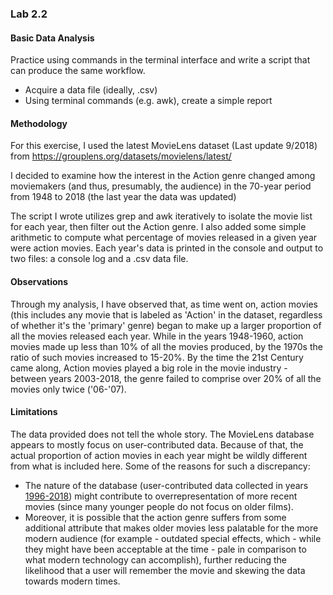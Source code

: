 ### Lab 2.2

#### Basic Data Analysis


Practice using commands in the terminal interface and write a script that can produce the same workflow.
* Acquire a data file (ideally, .csv)
* Using terminal commands (e.g. awk), create a simple report

#### Methodology

For this exercise, I used the latest MovieLens dataset (Last update 9/2018) from https://grouplens.org/datasets/movielens/latest/

I decided to examine how the interest in the Action genre changed among moviemakers (and thus, presumably, the audience) in the 70-year period from 1948 to 2018 (the last year the data was updated)

The script I wrote utilizes grep and awk iteratively to isolate the movie list for each year, then filter out the Action genre. I also added some simple arithmetic to compute what percentage of movies released in a given year were action movies. Each year's data is printed in the console and output to two files: a console log and a .csv data file.

#### Observations
Through my analysis, I have observed that, as time went on, action movies (this includes any movie that is labeled as 'Action' in the dataset, regardless of whether it's the 'primary' genre) began to make up a larger proportion of all the movies released each year. While in the years 1948-1960, action movies made up less than 10% of all the movies produced, by the 1970s the ratio of such movies increased to 15-20%. By the time the 21st Century came along, Action movies played a big role in the movie industry - between years 2003-2018, the genre failed to comprise over 20% of all the movies only twice ('06-'07).

#### Limitations
The data provided does not tell the whole story. The MovieLens database appears to mostly focus on user-contributed data. Because of that, the actual proportion of action movies in each year might be wildly different from what is included here. Some of the reasons for such a discrepancy:
* The nature of the database (user-contributed data collected in years [1996-2018](https://files.grouplens.org/datasets/movielens/ml-latest-small-README.html)) might contribute to overrepresentation of more recent movies (since many younger people do not focus on older films). 
* Moreover, it is possible that the action genre suffers from some additional attribute that makes older movies less palatable for the more modern audience (for example - outdated special effects, which - while they might have been acceptable at the time - pale in comparison to what modern technology can accomplish), further reducing the likelihood that a user will remember the movie and skewing the data towards modern times.

